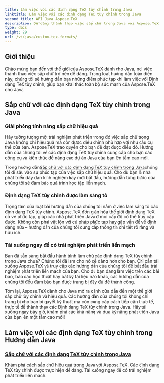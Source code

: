 ```yaml
---
title: Làm việc với các định dạng TeX tùy chỉnh trong Java
linktitle: Làm việc với các định dạng TeX tùy chỉnh trong Java
second_title: API Java Aspose.TeX
description: Dễ dàng thành thạo việc sắp chữ trong Java với Aspose.TeX. Đi sâu vào các hướng dẫn về Định dạng TeX tùy chỉnh của chúng tôi để có một hành trình phát triển suôn sẻ. Hãy tải xuống ngay và nâng cao kỹ năng Java của bạn!
type: docs
weight: 29
url: /vi/java/custom-tex-formats/
---
```

## Giới thiệu

Chào mừng bạn đến với thế giới của Aspose.TeX dành cho Java, nơi việc thành thạo việc sắp chữ trở nên dễ dàng. Trong loạt hướng dẫn toàn diện này, chúng tôi sẽ hướng dẫn bạn những điểm phức tạp khi làm việc với Định dạng TeX tùy chỉnh, giúp bạn khai thác toàn bộ sức mạnh của Aspose.TeX cho Java.

## Sắp chữ với các định dạng TeX tùy chỉnh trong Java

### Giải phóng tính năng sắp chữ hiệu quả

Hãy tưởng tượng một trải nghiệm phát triển trong đó việc sắp chữ trong Java không chỉ hiệu quả mà còn được điều chỉnh phù hợp với nhu cầu cụ thể của bạn. Aspose.TeX trao quyền cho bạn để đạt được điều đó. Hướng dẫn của chúng tôi về các định dạng TeX tùy chỉnh cung cấp cho bạn các công cụ và kiến thức để nâng các dự án Java của bạn lên tầm cao mới.

 Trong hướng dẫn[Sắp chữ với các định dạng TeX tùy chỉnh trong Java](./typesetting-custom-tex-formats/)chúng tôi đi sâu vào sự phức tạp của việc sắp chữ hiệu quả. Cho dù bạn là nhà phát triển dày dạn kinh nghiệm hay mới bắt đầu, hướng dẫn từng bước của chúng tôi sẽ đảm bảo quá trình học tập liền mạch.

### Định dạng TeX tùy chỉnh được làm sáng tỏ

Trọng tâm của loạt bài hướng dẫn của chúng tôi nằm ở việc làm sáng tỏ các định dạng TeX tùy chỉnh. Aspose.TeX đơn giản hóa thế giới định dạng TeX có vẻ phức tạp, giúp các nhà phát triển Java ở mọi cấp độ có thể truy cập được. Không còn phải vật lộn với cú pháp phức tạp hay gặp vấn đề về định dạng nữa – hướng dẫn của chúng tôi cung cấp thông tin chi tiết rõ ràng và hữu ích.

### Tải xuống ngay để có trải nghiệm phát triển liền mạch

Bạn đã sẵn sàng bắt đầu hành trình làm chủ các định dạng TeX tùy chỉnh trong Java chưa? Chúng tôi đã làm cho nó dễ dàng hơn cho bạn. Chỉ cần tải xuống Aspose.TeX và truy cập các hướng dẫn của chúng tôi để bắt đầu trải nghiệm phát triển liền mạch của bạn. Cho dù bạn đang làm việc trên các bài báo, báo cáo học thuật hay bất kỳ tài liệu nào khác, các hướng dẫn của chúng tôi đều đảm bảo bạn được trang bị đầy đủ để thành công.

Tóm lại, Aspose.TeX dành cho Java mở ra cánh cửa dẫn đến một thế giới sắp chữ tùy chỉnh và hiệu quả. Các hướng dẫn của chúng tôi không chỉ trang bị cho bạn bí quyết kỹ thuật mà còn cung cấp cách tiếp cận thực tế, thực tế để thành thạo các Định dạng TeX tùy chỉnh trong Java. Hãy tải xuống ngay bây giờ, khám phá các khả năng và đưa kỹ năng phát triển Java của bạn lên một tầm cao mới!
## Làm việc với các định dạng TeX tùy chỉnh trong Hướng dẫn Java
### [Sắp chữ với các định dạng TeX tùy chỉnh trong Java](./typesetting-custom-tex-formats/)
Khám phá cách sắp chữ hiệu quả trong Java với Aspose.TeX. Các định dạng TeX tùy chỉnh được thực hiện dễ dàng. Tải xuống ngay để có trải nghiệm phát triển liền mạch.